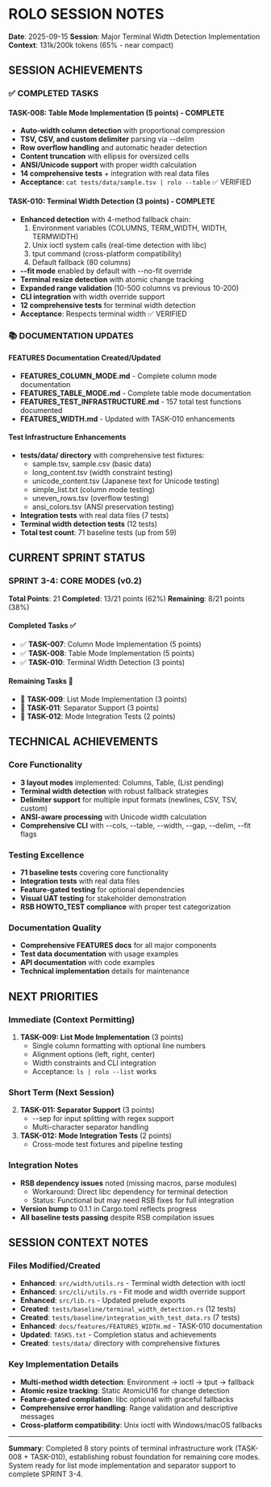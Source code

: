 # ROLO SESSION NOTES
**Date**: 2025-09-15
**Session**: Major Terminal Width Detection Implementation
**Context**: 131k/200k tokens (65% - near compact)

## SESSION ACHIEVEMENTS

### ✅ COMPLETED TASKS

#### **TASK-008: Table Mode Implementation** (5 points) - **COMPLETE**
- **Auto-width column detection** with proportional compression
- **TSV, CSV, and custom delimiter** parsing via --delim
- **Row overflow handling** and automatic header detection
- **Content truncation** with ellipsis for oversized cells
- **ANSI/Unicode support** with proper width calculation
- **14 comprehensive tests** + integration with real data files
- **Acceptance**: `cat tests/data/sample.tsv | rolo --table` ✅ VERIFIED

#### **TASK-010: Terminal Width Detection** (3 points) - **COMPLETE**
- **Enhanced detection** with 4-method fallback chain:
  1. Environment variables (COLUMNS, TERM_WIDTH, WIDTH, TERMWIDTH)
  2. Unix ioctl system calls (real-time detection with libc)
  3. tput command (cross-platform compatibility)
  4. Default fallback (80 columns)
- **--fit mode** enabled by default with --no-fit override
- **Terminal resize detection** with atomic change tracking
- **Expanded range validation** (10-500 columns vs previous 10-200)
- **CLI integration** with width override support
- **12 comprehensive tests** for terminal width detection
- **Acceptance**: Respects terminal width ✅ VERIFIED

### 📚 DOCUMENTATION UPDATES

#### **FEATURES Documentation Created/Updated**
- **FEATURES_COLUMN_MODE.md** - Complete column mode documentation
- **FEATURES_TABLE_MODE.md** - Complete table mode documentation
- **FEATURES_TEST_INFRASTRUCTURE.md** - 157 total test functions documented
- **FEATURES_WIDTH.md** - Updated with TASK-010 enhancements

#### **Test Infrastructure Enhancements**
- **tests/data/ directory** with comprehensive test fixtures:
  - sample.tsv, sample.csv (basic data)
  - long_content.tsv (width constraint testing)
  - unicode_content.tsv (Japanese text for Unicode testing)
  - simple_list.txt (column mode testing)
  - uneven_rows.tsv (overflow testing)
  - ansi_colors.tsv (ANSI preservation testing)
- **Integration tests** with real data files (7 tests)
- **Terminal width detection tests** (12 tests)
- **Total test count**: 71 baseline tests (up from 59)

## CURRENT SPRINT STATUS

### **SPRINT 3-4: CORE MODES (v0.2)**
**Total Points**: 21
**Completed**: 13/21 points (62%)
**Remaining**: 8/21 points (38%)

#### **Completed Tasks** ✅
- ✅ **TASK-007**: Column Mode Implementation (5 points)
- ✅ **TASK-008**: Table Mode Implementation (5 points)
- ✅ **TASK-010**: Terminal Width Detection (3 points)

#### **Remaining Tasks** 🎯
- 🎯 **TASK-009**: List Mode Implementation (3 points)
- 🎯 **TASK-011**: Separator Support (3 points)
- 🎯 **TASK-012**: Mode Integration Tests (2 points)

## TECHNICAL ACHIEVEMENTS

### **Core Functionality**
- **3 layout modes** implemented: Columns, Table, (List pending)
- **Terminal width detection** with robust fallback strategies
- **Delimiter support** for multiple input formats (newlines, CSV, TSV, custom)
- **ANSI-aware processing** with Unicode width calculation
- **Comprehensive CLI** with --cols, --table, --width, --gap, --delim, --fit flags

### **Testing Excellence**
- **71 baseline tests** covering core functionality
- **Integration tests** with real data files
- **Feature-gated testing** for optional dependencies
- **Visual UAT testing** for stakeholder demonstration
- **RSB HOWTO_TEST compliance** with proper test categorization

### **Documentation Quality**
- **Comprehensive FEATURES docs** for all major components
- **Test data documentation** with usage examples
- **API documentation** with code examples
- **Technical implementation** details for maintenance

## NEXT PRIORITIES

### **Immediate (Context Permitting)**
1. **TASK-009: List Mode Implementation** (3 points)
   - Single column formatting with optional line numbers
   - Alignment options (left, right, center)
   - Width constraints and CLI integration
   - Acceptance: `ls | rolo --list` works

### **Short Term (Next Session)**
2. **TASK-011: Separator Support** (3 points)
   - --sep for input splitting with regex support
   - Multi-character separator handling
3. **TASK-012: Mode Integration Tests** (2 points)
   - Cross-mode test fixtures and pipeline testing

### **Integration Notes**
- **RSB dependency issues** noted (missing macros, parse modules)
  - Workaround: Direct libc dependency for terminal detection
  - Status: Functional but may need RSB fixes for full integration
- **Version bump** to 0.1.1 in Cargo.toml reflects progress
- **All baseline tests passing** despite RSB compilation issues

## SESSION CONTEXT NOTES

### **Files Modified/Created**
- **Enhanced**: `src/width/utils.rs` - Terminal width detection with ioctl
- **Enhanced**: `src/cli/utils.rs` - Fit mode and width override support
- **Enhanced**: `src/lib.rs` - Updated prelude exports
- **Created**: `tests/baseline/terminal_width_detection.rs` (12 tests)
- **Created**: `tests/baseline/integration_with_test_data.rs` (7 tests)
- **Enhanced**: `docs/features/FEATURES_WIDTH.md` - TASK-010 documentation
- **Updated**: `TASKS.txt` - Completion status and achievements
- **Created**: `tests/data/` directory with comprehensive fixtures

### **Key Implementation Details**
- **Multi-method width detection**: Environment → ioctl → tput → fallback
- **Atomic resize tracking**: Static AtomicU16 for change detection
- **Feature-gated compilation**: libc optional with graceful fallbacks
- **Comprehensive error handling**: Range validation and descriptive messages
- **Cross-platform compatibility**: Unix ioctl with Windows/macOS fallbacks

---

**Summary**: Completed 8 story points of terminal infrastructure work (TASK-008 + TASK-010), establishing robust foundation for remaining core modes. System ready for list mode implementation and separator support to complete SPRINT 3-4.